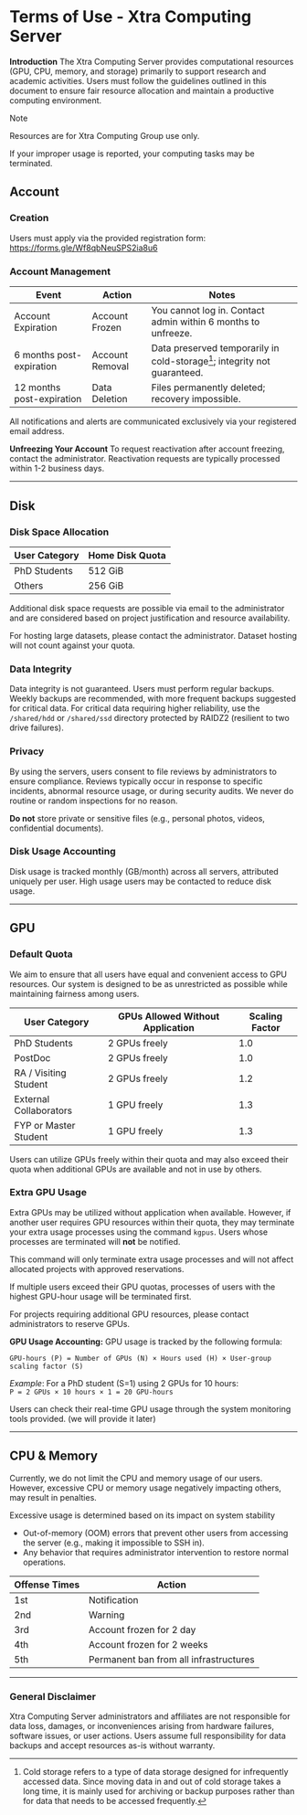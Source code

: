 # Terms of Use - Xtra Computing Server

**Introduction**
The Xtra Computing Server provides computational resources (GPU, CPU, memory, and storage) primarily to support research and academic activities. Users must follow the guidelines outlined in this document to ensure fair resource allocation and maintain a productive computing environment.

> [!NOTE]  
> Resources are for Xtra Computing Group use only.
> 
> If your improper usage is reported, your computing tasks may be terminated.


## Account

### Creation

Users must apply via the provided registration form: https://forms.gle/Wf8qbNeuSPS2ia8u6

### Account Management

| Event              | Action                 | Notes                                                    |
|--------------------|------------------------|----------------------------------------------------------|
| Account Expiration | Account Frozen         | You cannot log in. Contact admin within 6 months to unfreeze. |
| 6 months post-expiration | Account Removal | Data preserved temporarily in cold-storage[^1]; integrity not guaranteed. |
| 12 months post-expiration | Data Deletion | Files permanently deleted; recovery impossible.         |

[^1]: Cold storage refers to a type of data storage designed for infrequently accessed data. Since moving data in and out of cold storage takes a long time, it is mainly used for archiving or backup purposes rather than for data that needs to be accessed frequently.

All notifications and alerts are communicated exclusively via your registered email address.

**Unfreezing Your Account**
To request reactivation after account freezing, contact the administrator. Reactivation requests are typically processed within 1-2 business days.

---

## Disk

### **Disk Space Allocation**

| User Category          | Home Disk Quota |
|------------------------|-----------------|
| PhD Students           | 512 GiB         |
| Others | 256 GiB         |



Additional disk space requests are possible via email to the administrator and are considered based on project justification and resource availability.

For hosting large datasets, please contact the administrator. Dataset hosting will not count against your quota.

### **Data Integrity**

Data integrity is not guaranteed. Users must perform regular backups. Weekly backups are recommended, with more frequent backups suggested for critical data. For critical data requiring higher reliability, use the `/shared/hdd` or `/shared/ssd` directory protected by RAIDZ2 (resilient to two drive failures).

### **Privacy**

By using the servers, users consent to file reviews by administrators to ensure compliance. Reviews typically occur in response to specific incidents, abnormal resource usage, or during security audits. We never do routine or random inspections for no reason.

**Do not** store private or sensitive files (e.g., personal photos, videos, confidential documents).

### **Disk Usage Accounting**

Disk usage is tracked monthly (GB/month) across all servers, attributed uniquely per user. High usage users may be contacted to reduce disk usage. 

---

## GPU

### Default Quota

We aim to ensure that all users have equal and convenient access to GPU resources. Our system is designed to be as unrestricted as possible while maintaining fairness among users.

| User Category          | GPUs Allowed Without Application | Scaling Factor |
|------------------------|----------------------------------|-----|
| PhD Students           | 2 GPUs freely                    | 1.0 |
| PostDoc           | 2 GPUs freely                    | 1.0 |
| RA / Visiting Student | 2 GPUs freely                | 1.2 |
| External Collaborators | 1 GPU freely                | 1.3 |
| FYP or Master Student | 1 GPU freely                | 1.3 |

Users can utilize GPUs freely within their quota and may also exceed their quota when additional GPUs are available and not in use by others.

### Extra GPU Usage

Extra GPUs may be utilized without application when available. However, if another user requires GPU resources within their quota, they may terminate your extra usage processes using the command `kgpus`. Users whose processes are terminated will **not** be notified.

This command will only terminate extra usage processes and will not affect allocated projects with approved reservations.

If multiple users exceed their GPU quotas, processes of users with the highest GPU-hour usage will be terminated first.

For projects requiring additional GPU resources, please contact administrators to reserve GPUs.

**GPU Usage Accounting:** GPU usage is tracked by the following formula:

`GPU-hours (P) = Number of GPUs (N) × Hours used (H) × User-group scaling factor (S)`

*Example*: For a PhD student (S=1) using 2 GPUs for 10 hours:  
`P = 2 GPUs × 10 hours × 1 = 20 GPU-hours`

Users can check their real-time GPU usage through the system monitoring tools provided. (we will provide it later)

---

## CPU & Memory

Currently, we do not limit the CPU and memory usage of our users. However, excessive CPU or memory usage negatively impacting others, may result in penalties.

Excessive usage is determined based on its impact on system stability

- Out-of-memory (OOM) errors that prevent other users from accessing the server (e.g., making it impossible to SSH in).
- Any behavior that requires administrator intervention to restore normal operations.

| Offense Times | Action                                |
|---------------|---------------------------------------|
| 1st           | Notification                          |
| 2nd           | Warning                               |
| 3rd           | Account frozen for 2 day              |
| 4th           | Account frozen for 2 weeks            |
| 5th           | Permanent ban from all infrastructures|

---

### General Disclaimer

Xtra Computing Server administrators and affiliates are not responsible for data loss, damages, or inconveniences arising from hardware failures, software issues, or user actions. Users assume full responsibility for data backups and accept resources as-is without warranty.

